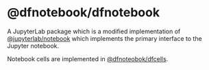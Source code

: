 # @dfnotebook/dfnotebook

A JupyterLab package which is a modified implementation of [@jupyterlab/notebook](https://github.com/jupyterlab/jupyterlab/tree/master/packages/notebook) which implements the primary interface to the Jupyter notebook.

Notebook cells are implemented in [@dfnoteobok/dfcells](../dfcells).
